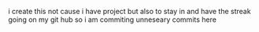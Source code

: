 i create this not cause i have project but also to stay in and have the streak going on my git hub so i am commiting unneseary commits here  
   
